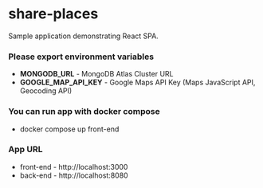 # share-places
Sample application demonstrating React SPA.

### Please export environment variables
- **MONGODB_URL** - MongoDB Atlas Cluster URL
- **GOOGLE_MAP_API_KEY** - Google Maps API Key (Maps JavaScript API, Geocoding API)

### You can run app with docker compose
- docker compose up front-end

### App URL
- front-end - http://localhost:3000
- back-end - http://localhost:8080
